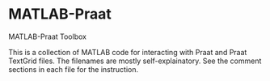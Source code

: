 # MATLAB-Praat
MATLAB-Praat Toolbox

This is a collection of MATLAB code for interacting with Praat and Praat TextGrid files.
The filenames are mostly self-explainatory. 
See the comment sections in each file for the instruction. 

